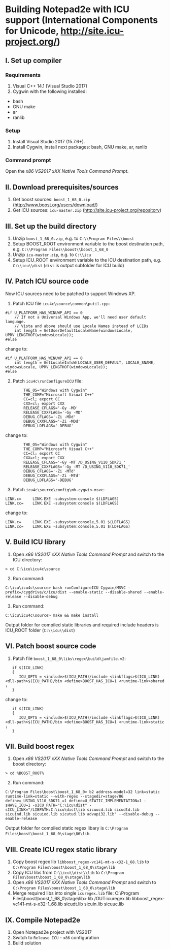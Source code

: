 # Building Notepad2e with ICU support (International Components for Unicode, http://site.icu-project.org/)

## I. Set up compiler

### Requirements
1. Visual C++ 14.1 (Visual Studio 2017)
2. Cygwin with the following installed:
* bash
* GNU make
* ar
* ranlib

### Setup
1. Install Visual Studio 2017 (15.7.6+).
2. Install Cygwin, install next packages: bash, GNU make, ar, ranlib 

### Command prompt
Open the *x86 VS2017 xXX Native Tools Command Prompt*.

## II. Download prerequisites/sources
1. Get boost sources: `boost_1_68_0.zip ` (http://www.boost.org/users/download/)
2. Get ICU sources: `icu-master.zip` (http://site.icu-project.org/repository)

## III. Set up the build directory
1. Unzip `boost_1_68_0.zip`, e.g. to `C:\\Program Files\\boost`
2. Setup BOOST_ROOT environment variable to the boost destination path, e.g. `C:\\Program Files\\boost\\boost_1_68_0`
3. Unzip `icu-master.zip`, e.g. to `C:\\icu`
4. Setup ICU_ROOT environment variable to the ICU destination path, e.g. `C:\\icu\\dist` (`dist` is output subfolder for ICU build)

## IV. Patch ICU source code
Now ICU sources need to be patched to support Windows XP.
1. Patch ICU file `icu4c\source\common\putil.cpp`:
```
#if U_PLATFORM_HAS_WINUWP_API == 0
    // If not a Universal Windows App, we'll need user default language.
    // Vista and above should use Locale Names instead of LCIDs
    int length = GetUserDefaultLocaleName(windowsLocale, UPRV_LENGTHOF(windowsLocale));
#else
```
change to:
```
#if U_PLATFORM_HAS_WINUWP_API == 0
    int length = GetLocaleInfoW(LOCALE_USER_DEFAULT, LOCALE_SNAME, windowsLocale, UPRV_LENGTHOF(windowsLocale));
#else
```
2. Patch `icu4c\runConfigureICU` file:
```
        THE_OS="Windows with Cygwin"
        THE_COMP="Microsoft Visual C++"
        CC=cl; export CC
        CXX=cl; export CXX
        RELEASE_CFLAGS='-Gy -MD'
        RELEASE_CXXFLAGS='-Gy -MD'
        DEBUG_CFLAGS='-Zi -MDd'
        DEBUG_CXXFLAGS='-Zi -MDd'
        DEBUG_LDFLAGS='-DEBUG'
```
change to:
```
        THE_OS="Windows with Cygwin"
        THE_COMP="Microsoft Visual C++"
        CC=cl; export CC
        CXX=cl; export CXX
        RELEASE_CFLAGS='-Gy -MT /D_USING_V110_SDK71_'
        RELEASE_CXXFLAGS='-Gy -MT /D_USING_V110_SDK71_'
        DEBUG_CFLAGS='-Zi -MTd'
        DEBUG_CXXFLAGS='-Zi -MTd'
        DEBUG_LDFLAGS='-DEBUG'
```
3. Patch `icu4c\source\config\mh-cygwin-msvc`:
```
LINK.c=		LINK.EXE -subsystem:console $(LDFLAGS)
LINK.cc=	LINK.EXE -subsystem:console $(LDFLAGS)
```
change to:
```
LINK.c=		LINK.EXE -subsystem:console,5.01 $(LDFLAGS)
LINK.cc=	LINK.EXE -subsystem:console,5.01 $(LDFLAGS)
```

## V. Build ICU library
1. Open *x86 VS2017 xXX Native Tools Command Prompt* and switch to the ICU directory:
```
> cd C:\icu\icu4c\source
```
2. Run command:
```
C:\icu\icu4c\source> bash runConfigureICU Cygwin/MSVC -prefix=/cygdrive/c/icu/dist --enable-static --disable-shared --enable-release --disable-debug
```
3. Run command:
```
C:\icu\icu4c\source> make && make install
```
Output folder for compiled static libraries and required include headers is ICU_ROOT folder (`C:\\icu\\dist`)

## VI. Patch boost source code
1. Patch file `boost_1_68_0\libs\regex\build\jamfile.v2`:
```
   if $(ICU_LINK)
   {
      ICU_OPTS = <include>$(ICU_PATH)/include <linkflags>$(ICU_LINK) <dll-path>$(ICU_PATH)/bin <define>BOOST_HAS_ICU=1 <runtime-link>shared ;
   }
```
change to:
```
   if $(ICU_LINK)
   {
      ICU_OPTS = <include>$(ICU_PATH)/include <linkflags>$(ICU_LINK) <dll-path>$(ICU_PATH)/bin <define>BOOST_HAS_ICU=1 <runtime-link>static ;
   }
```

## VII. Build boost regex
1. Open *x86 VS2017 xXX Native Tools Command Prompt* and switch to the boost directory:
```
> cd %BOOST_ROOT%
```
2. Run command:
```
C:\Program Files\boost\boost_1_68_0> b2 address-model=32 link=static runtime-link=static --with-regex --stagedir=stage/86 define=_USING_V110_SDK71_=1 define=U_STATIC_IMPLEMENTATION=1 -sHAVE_ICU=1 -sICU_PATH="C:\icu\dist" -sICU_LINK="/LIBPATH:C:\icu\dist\lib sicuucd.lib sicudtd.lib sicuind.lib sicuiod.lib sicutud.lib advapi32.lib" --disable-debug --enable-release
```
Output folder for compiled static regex libary is `C:\Program Files\boost\boost_1_68_0\stage\86\lib`.

## VIII. Create ICU regex static library
1. Copy boost regex lib `libboost_regex-vc141-mt-s-x32-1_68.lib` to `C:\Program Files\boost\boost_1_68_0\stage\lib`
2. Copy ICU libs from `C:\\icu\\dist\\lib` to `C:\Program Files\boost\boost_1_68_0\stage\lib`
3. Open *x86 VS2017 xXX Native Tools Command Prompt* and switch to `C:\Program Files\boost\boost_1_68_0\stage\lib`
4. Merge required libs into single `icuregex.lib` file:
C:\Program Files\boost\boost_1_68_0\stage\lib> lib /OUT:icuregex.lib libboost_regex-vc141-mt-s-x32-1_68.lib sicudt.lib sicuin.lib sicuuc.lib

## IX. Compile Notepad2e
1. Open Notepad2e project with VS2017
2. Switch to `Release ICU` - `x86` configuration
3. Build solution
